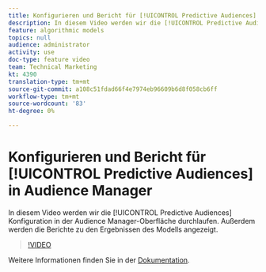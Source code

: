 ```yaml
---
title: Konfigurieren und Bericht für [!UICONTROL Predictive Audiences] in Audience Manager
description: In diesem Video werden wir die [!UICONTROL Predictive Audiences] Konfiguration in der Audience Manager-Oberfläche durchlaufen. Außerdem werden die Berichte zu den Ergebnissen des Modells angezeigt.
feature: algorithmic models
topics: null
audience: administrator
activity: use
doc-type: feature video
team: Technical Marketing
kt: 4390
translation-type: tm+mt
source-git-commit: a108c51fdad66f4e7974eb96609b6d8f058cb6ff
workflow-type: tm+mt
source-wordcount: '83'
ht-degree: 0%

---
```



# Konfigurieren und Bericht für [!UICONTROL Predictive Audiences] in Audience Manager

In diesem Video werden wir die [!UICONTROL Predictive Audiences] Konfiguration in der Audience Manager-Oberfläche durchlaufen. Außerdem werden die Berichte zu den Ergebnissen des Modells angezeigt.

>[!VIDEO](https://video.tv.adobe.com/v/33630/?quality=12)

Weitere Informationen finden Sie in der [Dokumentation](https://docs.adobe.com/content/help/en/audience-manager/user-guide/features/algorithmic-models/predictive-audiences/predictive-audiences.html).
